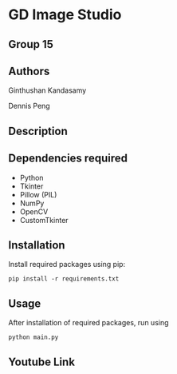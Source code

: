 # GD Image Studio 

## Group 15

## Authors

Ginthushan Kandasamy 

Dennis Peng 

## Description

## Dependencies required

* Python
* Tkinter
* Pillow (PIL)
* NumPy
* OpenCV
* CustomTkinter

## Installation

Install required packages using pip:

```pip install -r requirements.txt```

## Usage

After installation of required packages, run using 

 ```python main.py``` 

## Youtube Link

